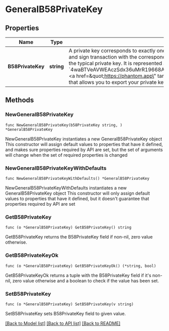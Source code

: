 # GeneralB58PrivateKey

## Properties

Name | Type | Description | Notes
------------ | ------------- | ------------- | -------------
**B58PrivateKey** | **string** | A private key corresponds to exactly one public key address. A private key can be used to move assets out of the wallet and sign transaction with the corresponding public key.  A base58-encoded private key is a base58-encoded version of the typical private key. It is represented as a string (e.g., &#x60;4waBTVeAVWEAczSdx36uMrR19668ACgQDs7r386vrUes3UCzvXCQ2FPSCVGb1zJrwcULgpNzgABreyQaWSpGBwfx&#x60;).  &lt;a href&#x3D;\&quot;https://phantom.app\&quot; target&#x3D;\&quot;_blank\&quot;&gt;Phantom&lt;/a&gt; is a popular wallet interface on Solana that allows you to export your private key in this format.  You can use &#x60;b58_private_key&#x60; for Chains: &#x60;solana&#x60;, &#x60;near&#x60; | 

## Methods

### NewGeneralB58PrivateKey

`func NewGeneralB58PrivateKey(b58PrivateKey string, ) *GeneralB58PrivateKey`

NewGeneralB58PrivateKey instantiates a new GeneralB58PrivateKey object
This constructor will assign default values to properties that have it defined,
and makes sure properties required by API are set, but the set of arguments
will change when the set of required properties is changed

### NewGeneralB58PrivateKeyWithDefaults

`func NewGeneralB58PrivateKeyWithDefaults() *GeneralB58PrivateKey`

NewGeneralB58PrivateKeyWithDefaults instantiates a new GeneralB58PrivateKey object
This constructor will only assign default values to properties that have it defined,
but it doesn't guarantee that properties required by API are set

### GetB58PrivateKey

`func (o *GeneralB58PrivateKey) GetB58PrivateKey() string`

GetB58PrivateKey returns the B58PrivateKey field if non-nil, zero value otherwise.

### GetB58PrivateKeyOk

`func (o *GeneralB58PrivateKey) GetB58PrivateKeyOk() (*string, bool)`

GetB58PrivateKeyOk returns a tuple with the B58PrivateKey field if it's non-nil, zero value otherwise
and a boolean to check if the value has been set.

### SetB58PrivateKey

`func (o *GeneralB58PrivateKey) SetB58PrivateKey(v string)`

SetB58PrivateKey sets B58PrivateKey field to given value.



[[Back to Model list]](../README.md#documentation-for-models) [[Back to API list]](../README.md#documentation-for-api-endpoints) [[Back to README]](../README.md)


